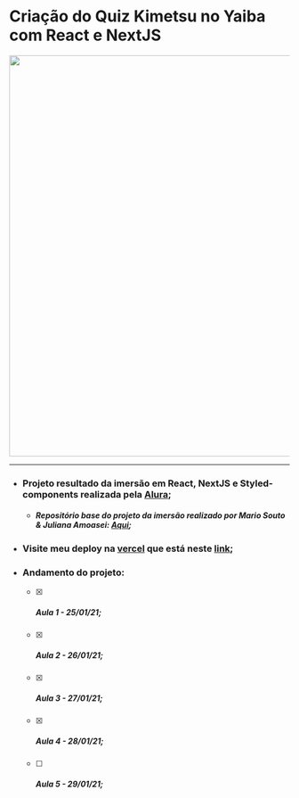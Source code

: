 # Criação do Quiz Kimetsu no Yaiba com React e NextJS

<img width="720" src="/_docs/screen.gif" />



------

- ### Projeto resultado da imersão em React, NextJS e Styled-components realizada pela [Alura](https://alura.com.br);

  - ##### Repositório base do projeto da imersão realizado por Mario Souto & Juliana Amoasei: [Aqui](https://github.com/alura-challenges/aluraquiz-base/);

- ### Visite meu deploy na [vercel](https://vercel.com/) que está neste [link](https://github.com/lilitbandeira/kimetsuquiz-base);

- ### Andamento do projeto:

  - [x] ##### Aula 1 - 25/01/21;

  - [x] ##### Aula 2 - 26/01/21;

  - [x] ##### Aula 3 - 27/01/21;

  - [x] ##### Aula 4 - 28/01/21;

  - [ ] ##### Aula 5 - 29/01/21;